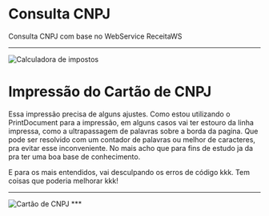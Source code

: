 # Consulta CNPJ
Consulta CNPJ com base no WebService ReceitaWS
***

<img alt="Calculadora de impostos" src="https://lh3.googleusercontent.com/JiDjQz9Xi38QXikCtkLInxBATMejfz9v2az7ziHlJMRDxc_meeDlORswYG66Dog4R5VOjfa4IgGKtzWS7fVs3PSQJUioNSN-GlGo3gHN0NuYxOcTg6Nir9_6FvQWIJJBfhZdz-fWdo04rOAdj_JUAn-2lGazceHCWNN43LdLUsFK4h7ali7BYiSO49YFKhVfRpA7pWtpzqyXNRafvVeEozLP0RGHVMVU01YHu2PKckfeqm9EqsKEea5-CHIgIPZ3E9bGD-7LDAb5bOGjkJ78pq1GKLOMW9P5W2cy3W8JJxAAmnPpPP6k7vd-VanUsjFqPAh9mRDRM39xvuItlm8tgjIXeg1_Ufo1xFSwi9Ufu7SljXWyZhx9yrIaQm_xWDD9tk9A43P2atkRselsXcTyDqvBuWc1_s7912IH_YuNOzyFKEkD0x39cnQgWldHX-RT1Gxjcnw7g7Ce69p0mNcKEdIlrMIgrxtmy3xfFSpmcdiY4dGz0-9hT5fd1AEjjPaVCjPZTbIFkKtIJvMN030g_TjjNBM8TtSHtpZ2pwdFWjGDOnFsRy6GDBtc1Y76uKgMbFBAZbY2MrwEGYg7cP2aza5Mu2Iqtkn6OdXD09Y=w1920-h888">

# Impressão do Cartão de CNPJ
Essa impressão precisa de alguns ajustes. Como estou utilizando o PrintDocument para a impressão, em alguns casos vai ter estouro da linha impressa, como a ultrapassagem de palavras sobre a borda da pagina. Que pode ser resolvido com um contador de palavras ou melhor de caracteres, pra evitar esse inconveniente. No mais acho que para fins de estudo ja da pra ter uma boa base de conhecimento.

E para os mais entendidos, vai desculpando os erros de código kkk. Tem coisas que poderia melhorar kkk!
***
<img alt="Cartão de CNPJ" src="https://lh3.googleusercontent.com/tjewozDoiPZ_gQQwE-vBnIw822TPgr3jtgyqHO8RKrpoo_vuj9i79naq7jJqazH0A1kRahi4wv1SLV2w-57lOmWtYFZyolcblcQdTbCN2Z09JOmVPjZnTPudWhLiRI0OX9mDXZFHobm1COp2Pfl7MilrBzZwBpwgrXqhlYRe6PDQU3ZG_fRKDu0ZvuJMiY7FfUhM2AKyeTFI4GR9irp574XUJ6fxPzlbQQbxx5BvAgTsJIsrftXZVxk7TSE9c5oGXfOD8yLNXSQfqCcY2QtogtKrujXqzZNh4Juaupad30TDbtaPVZL5Mn-4QV0fnuajqxJJOlMPZxyMnL_kd4JEMQAO-wCQYrnvK_qfmasmB8GnhC4avwcvTHgdA1nm0uxGb8aHsW3ULZRKftsb-fZd5GKNaIN7lcTkmjwXIJCqVG237rN-UxFlIcqnQnidMMRfjlX_i_A7KaovnC6D6g6NrPKcMj-jgXB7740goh_qX8Wn5w5LkUD_28S7nOEdDuEHmqaQzzoOeFl5wIYbD4zLarKOQEQBnBAESjyLi4cICuZC0xVh3zy0pk3Wg6iYOlxFXs1gT9QvMFNntKyDRWNNT6VkpKDrJjknTuX41KSwIktxdAR5EYif6RsCyWIiqQ=w1920-h969">
***
